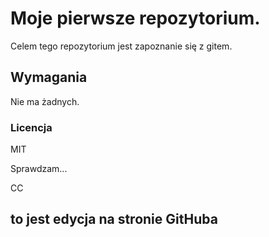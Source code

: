 # Moje pierwsze repozytorium.

Celem tego repozytorium jest zapoznanie się z gitem. 

## Wymagania

Nie ma żadnych.

### Licencja

MIT

Sprawdzam...


CC

## to jest edycja na stronie GitHuba
